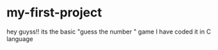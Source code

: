 # my-first-project
hey guyss!! its the basic "guess the number " game I have coded it in C language 
